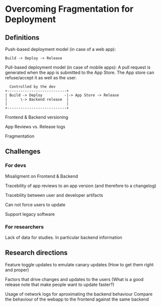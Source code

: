 # Overcoming Fragmentation for Deployment

## Definitions

Push-based deployment model (in case of a web app):
```
Build -> Deploy -> Release
```

Pull-based deployment model (in case of mobile apps): A pull request is generated when the app is submitted to the App Store. The App store can refuse/accept it as well as the user.

```
  Controlled by the dev
+---------------------------+
| Build -> Deploy          -|-> App Store -> Release 
|      \-> Backend release  |
|                           |
+---------------------------+
```

Frontend & Backend versioning

App Reviews vs. Release logs

Fragmentation

## Challenges

### For devs
Misaligment on Frontend & Backend

Tracebility of app reviews to an app version (and therefore to a changelog)

Tracebility between user and developer artifacts

Can not force users to update

Support legacy software

### For researchers
Lack of data for studies. In particular backend information

## Research directions

Feature toggle updates to emulate canary updates (How to get them right and proper)

Factors that drive changes and updates to the users
  (What is a good release note that make people want to update faster?)
  
Usage of network logs for aproximating the backend behaviour
Compare the behaviour of the webapp to the frontend against the same backend
